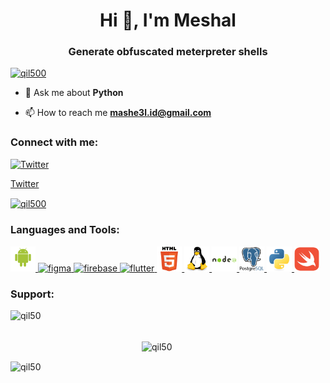 <h1 align="center">Hi 👋, I'm Meshal</h1>
<h3 align="center">Generate obfuscated meterpreter shells</h3>

<p align="left"> <a href="https://twitter.com/qil500" target="blank"><img src="https://img.shields.io/twitter/follow/qil500?logo=twitter&style=for-the-badge" alt="qil500" /></a> </p>

- 💬 Ask me about **Python**

- 📫 How to reach me **mashe3l.id@gmail.com**

<h3 align="left">Connect with me:</h3>

<!-- !-->
<a target="_blank" rel="noreferrer" href="https://twitter.com/LMStudioAI" title="LM Studio's Twitter. Opens in the browser" class="transition ease-in-out-300  bg-gray-400/10 hover:bg-blue-400/20 hover:ring-1 hover:ring-white/50 text-white/70 hover:text-white px-2 w-fit py-2 rounded-md flex flex-row space-x-2 items-center"><img src="/static/media/twitter.0994819c4416f510adad167ed5b5828b.svg" alt="Twitter" class="w-5"><div><p class="text-[13px]">Twitter</p> </div></a>
<!-- !-->

<p align="left">
<a href="https://twitter.com/qil500" target="blank"><img align="center" src="https://raw.githubusercontent.com/rahuldkjain/github-profile-readme-generator/master/src/images/icons/Social/twitter.svg" ackground-color= rgba(156,163,175,.1); alt="qil500" height="30" width="40" /></a>
  
</p>

<h3 align="left">Languages and Tools:</h3>
<p align="left"> <a href="https://developer.android.com" target="_blank" rel="noreferrer"> <img src="https://raw.githubusercontent.com/devicons/devicon/master/icons/android/android-original-wordmark.svg" alt="android" width="40" height="40"/> </a> <a href="https://www.figma.com/" target="_blank" rel="noreferrer"> <img src="https://www.vectorlogo.zone/logos/figma/figma-icon.svg" alt="figma" width="40" height="40"/> </a> <a href="https://firebase.google.com/" target="_blank" rel="noreferrer"> <img src="https://www.vectorlogo.zone/logos/firebase/firebase-icon.svg" alt="firebase" width="40" height="40"/> </a> <a href="https://flutter.dev" target="_blank" rel="noreferrer"> <img src="https://www.vectorlogo.zone/logos/flutterio/flutterio-icon.svg" alt="flutter" width="40" height="40"/> </a> <a href="https://www.w3.org/html/" target="_blank" rel="noreferrer"> <img src="https://raw.githubusercontent.com/devicons/devicon/master/icons/html5/html5-original-wordmark.svg" alt="html5" width="40" height="40"/> </a> <a href="https://www.linux.org/" target="_blank" rel="noreferrer"> <img src="https://raw.githubusercontent.com/devicons/devicon/master/icons/linux/linux-original.svg" alt="linux" width="40" height="40"/> </a> <a href="https://nodejs.org" target="_blank" rel="noreferrer"> <img src="https://raw.githubusercontent.com/devicons/devicon/master/icons/nodejs/nodejs-original-wordmark.svg" alt="nodejs" width="40" height="40"/> </a> <a href="https://www.postgresql.org" target="_blank" rel="noreferrer"> <img src="https://raw.githubusercontent.com/devicons/devicon/master/icons/postgresql/postgresql-original-wordmark.svg" alt="postgresql" width="40" height="40"/> </a> <a href="https://www.python.org" target="_blank" rel="noreferrer"> <img src="https://raw.githubusercontent.com/devicons/devicon/master/icons/python/python-original.svg" alt="python" width="40" height="40"/> </a> <a href="https://developer.apple.com/swift/" target="_blank" rel="noreferrer"> <img src="https://raw.githubusercontent.com/devicons/devicon/master/icons/swift/swift-original.svg" alt="swift" width="40" height="40"/> </a> </p>

<h3 align="left">Support:</h3>
<p><a href="https://www.buymeacoffee.com/qil50"> <img align="left" src="https://cdn.buymeacoffee.com/buttons/v2/default-yellow.png" height="50" width="210" alt="qil50" /></a></p><br><br>

<p><img align="center" src="https://github-readme-stats.vercel.app/api/top-langs?username=qil50&show_icons=true&locale=en&layout=compact" alt="qil50" /></p>

<p><img align="center" src="https://github-readme-streak-stats.herokuapp.com/?user=qil50&" alt="qil50" /></p>
